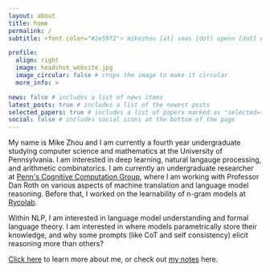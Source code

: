 ```yaml
---
layout: about
title: home
permalink: /
subtitle: <font color="#2e59f2"> mikezhou [at] seas [dot] upenn [dot] edu </font>

profile:
  align: right
  image: headshot_website.jpg
  image_circular: false # crops the image to make it circular
  more_info: >

news: false # includes a list of news items
latest_posts: true # includes a list of the newest posts
selected_papers: true # includes a list of papers marked as "selected={true}"
social: false # includes social icons at the bottom of the page
---
```

<!-- Google tag (gtag.js) -->
<script async src="https://www.googletagmanager.com/gtag/js?id=G-0823RLC0T3"></script>
<script>
  window.dataLayer = window.dataLayer || [];
  function gtag(){dataLayer.push(arguments);}
  gtag('js', new Date());

  gtag('config', 'G-0823RLC0T3');
</script>

<head>
  <meta charset="UTF-8">
  <meta name="description" content="Mike Zhou">
  <meta name="keywords" content="Mike, Zhou, UPenn, University of Pennsylvania">
  <meta name="author" content="Mike">
</head>

My name is Mike Zhou and I am currently a fourth year undergraduate studying computer science and mathematics at the University of Pennsylvania. I am interested in deep learning, natural langauge processing, and arithmetic combinatorics. I am currently an undergraduate researcher at <a href='https://cogcomp.seas.upenn.edu/'>Penn's Cognitive Computation Group</a>, where I am working with Professor Dan Roth on various aspects of machine translation and language model reasoning. Before that, I worked on the learnability of n-gram models at <a href='https://rycolab.io/'>Rycolab</a>.

Within NLP, I am interested in language model understanding and formal language theory. I am interested in where models parametrically store their knowledge, and why some prompts (like CoT and self consistency) elicit reasoning more than others?

<a href='/about'>Click here</a> to learn more about me, or check out <a href='/notes'>my notes</a> here.